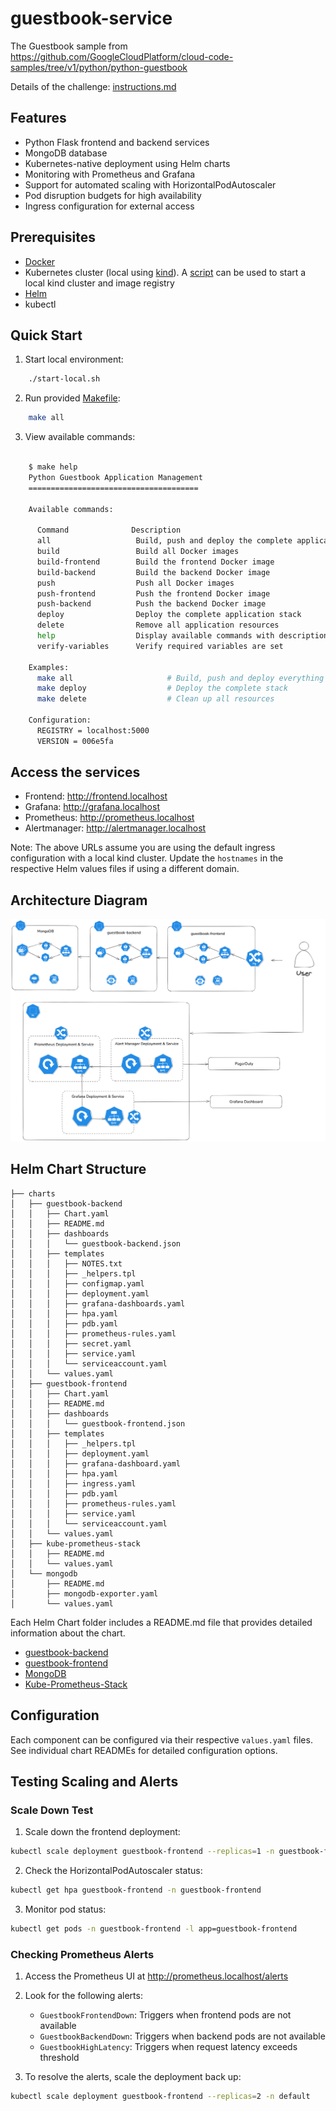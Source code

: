 # guestbook-service

The Guestbook sample from https://github.com/GoogleCloudPlatform/cloud-code-samples/tree/v1/python/python-guestbook

Details of the challenge: [instructions.md](instructions.md)

## Features

- Python Flask frontend and backend services
- MongoDB database
- Kubernetes-native deployment using Helm charts
- Monitoring with Prometheus and Grafana
- Support for automated scaling with HorizontalPodAutoscaler
- Pod disruption budgets for high availability
- Ingress configuration for external access

## Prerequisites

- [Docker](https://docs.docker.com/)
- Kubernetes cluster (local using [kind](https://kind.sigs.k8s.io/docs/user/quick-start/)). A [script](./start-local.sh) can be used to start a local kind cluster and image registry
- [Helm](https://helm.sh/docs/intro/install/)
- kubectl

## Quick Start

1. Start local environment:

```bash
    ./start-local.sh
```

2. Run provided [Makefile](./Makefile):

```bash
    make all
```

3. View available commands:

```bash

    $ make help
    Python Guestbook Application Management
    ======================================
    
    Available commands:
    
      Command              Description
      all                   Build, push and deploy the complete application
      build                 Build all Docker images
      build-frontend        Build the frontend Docker image
      build-backend         Build the backend Docker image
      push                  Push all Docker images
      push-frontend         Push the frontend Docker image
      push-backend          Push the backend Docker image
      deploy                Deploy the complete application stack
      delete                Remove all application resources
      help                  Display available commands with descriptions
      verify-variables      Verify required variables are set
    
    Examples:
      make all                     # Build, push and deploy everything
      make deploy                  # Deploy the complete stack
      make delete                  # Clean up all resources
    
    Configuration:
      REGISTRY = localhost:5000
      VERSION = 006e5fa
```

## Access the services

- Frontend: http://frontend.localhost
- Grafana: http://grafana.localhost
- Prometheus: http://prometheus.localhost 
- Alertmanager: http://alertmanager.localhost

Note: The above URLs assume you are using the default ingress configuration with a local kind cluster. Update the `hostnames` in the respective Helm values files if using a different domain.

## Architecture Diagram

![Architecture Diagram](./docs/architecture-diagram.png)

## Helm Chart Structure

```
├── charts
│   ├── guestbook-backend
│   │   ├── Chart.yaml
│   │   ├── README.md
│   │   ├── dashboards
│   │   │   └── guestbook-backend.json
│   │   ├── templates
│   │   │   ├── NOTES.txt
│   │   │   ├── _helpers.tpl
│   │   │   ├── configmap.yaml
│   │   │   ├── deployment.yaml
│   │   │   ├── grafana-dashboards.yaml
│   │   │   ├── hpa.yaml
│   │   │   ├── pdb.yaml
│   │   │   ├── prometheus-rules.yaml
│   │   │   ├── secret.yaml
│   │   │   ├── service.yaml
│   │   │   └── serviceaccount.yaml
│   │   └── values.yaml
│   ├── guestbook-frontend
│   │   ├── Chart.yaml
│   │   ├── README.md
│   │   ├── dashboards
│   │   │   └── guestbook-frontend.json
│   │   ├── templates
│   │   │   ├── _helpers.tpl
│   │   │   ├── deployment.yaml
│   │   │   ├── grafana-dashboard.yaml
│   │   │   ├── hpa.yaml
│   │   │   ├── ingress.yaml
│   │   │   ├── pdb.yaml
│   │   │   ├── prometheus-rules.yaml
│   │   │   ├── service.yaml
│   │   │   └── serviceaccount.yaml
│   │   └── values.yaml
│   ├── kube-prometheus-stack
│   │   ├── README.md
│   │   └── values.yaml
│   └── mongodb
│       ├── README.md
│       ├── mongodb-exporter.yaml
│       └── values.yaml
```

Each Helm Chart folder includes a README.md file that provides detailed information about the chart.

- [guestbook-backend](./charts/guestbook-backend/)
- [guestbook-frontend](./charts/guestbook-frontend/)
- [MongoDB](./charts/mongodb/)
- [Kube-Prometheus-Stack](./charts/kube-prometheus-stack/)

## Configuration

Each component can be configured via their respective `values.yaml` files. See individual chart READMEs for detailed configuration options.

## Testing Scaling and Alerts

### Scale Down Test

1. Scale down the frontend deployment:
```bash
kubectl scale deployment guestbook-frontend --replicas=1 -n guestbook-frontend
```

2. Check the HorizontalPodAutoscaler status:
```bash
kubectl get hpa guestbook-frontend -n guestbook-frontend
```

3. Monitor pod status:
```bash
kubectl get pods -n guestbook-frontend -l app=guestbook-frontend
```

### Checking Prometheus Alerts

1. Access the Prometheus UI at http://prometheus.localhost/alerts

2. Look for the following alerts:
   - `GuestbookFrontendDown`: Triggers when frontend pods are not available
   - `GuestbookBackendDown`: Triggers when backend pods are not available
   - `GuestbookHighLatency`: Triggers when request latency exceeds threshold

3. To resolve the alerts, scale the deployment back up:
```bash
kubectl scale deployment guestbook-frontend --replicas=2 -n default
```
